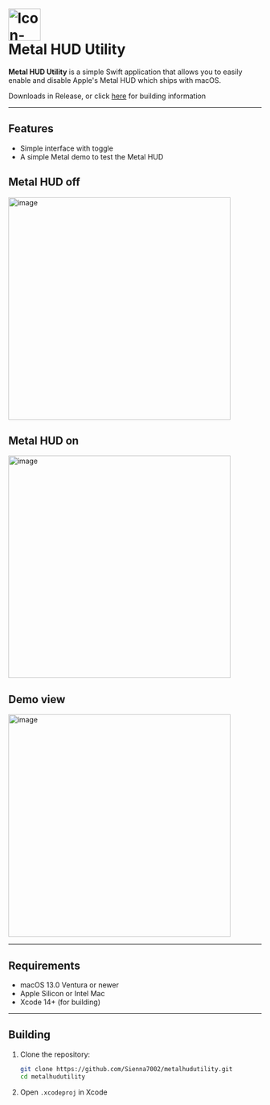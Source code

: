 # <img width="64" alt="Icon-macOS-512x512@2x png" src="https://github.com/user-attachments/assets/6fab6108-3614-4073-b9cd-3f3305aac47d" /> <br> Metal HUD Utility

**Metal HUD Utility** is a simple Swift application that allows you to easily enable and disable Apple's Metal HUD which ships with macOS.

Downloads in Release, or click [here](#building) for building information

---

## Features

- Simple interface with toggle
- A simple Metal demo to test the Metal HUD

## Metal HUD off 
<img width="442" alt="image" src="https://github.com/user-attachments/assets/bafb51bb-c901-4f1b-93f6-216cb866101d" />

## Metal HUD on

<img width="442" alt="image" src="https://github.com/user-attachments/assets/f408c6cb-75c4-4a8d-87c7-2734349bc5c6" />

## Demo view

<img width="442" alt="image" src="https://github.com/user-attachments/assets/cd10ce2c-7939-4a34-b7b1-19ecb1304179" />

---

## Requirements

- macOS 13.0 Ventura or newer
- Apple Silicon or Intel Mac
- Xcode 14+ (for building)

---

## Building

1. Clone the repository:
   ```bash
   git clone https://github.com/Sienna7002/metalhudutility.git
   cd metalhudutility
2. Open `.xcodeproj` in Xcode
